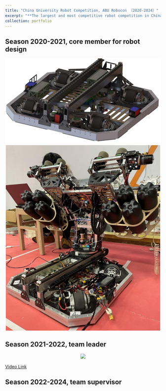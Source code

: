 ```yaml
---
title: "China University Robot Competition, ABU Robocon （2020-2024）"
excerpt: "**The largest and most competitive robot competition in China.**<br/><img src='/images/activities/2022R1.png' width='600'>"
collection: portfolio
---
```


Season 2020-2021, core member for robot design
---
<div align=center>
 <img src="/images/activities/4wis_platform.png" width="700" />
</div>
<div align=center>
 <img src="/images/activities/4wis_robot.png" width="500" />
</div>

Season 2021-2022, team leader
---
<div align=center>
 <img src="/images/activities/cover2022.png" width="900" />
</div>

[Video Link](https://youtu.be/amIw_MO6aQk)

Season 2022-2024, team supervisor
---

